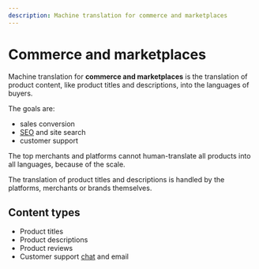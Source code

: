 ```yaml
---
description: Machine translation for commerce and marketplaces
---
```


# Commerce and marketplaces

Machine translation for **commerce and marketplaces** is the translation of product content, like product titles and descriptions, into the languages of buyers.

The goals are:

* sales conversion
* [SEO](/applications/seo.md) and site search
* customer support

The top merchants and platforms cannot human-translate all products into all languages, because of the scale.

The translation of product titles and descriptions is handled by the platforms, merchants or brands themselves.

## Content types

* Product titles
* Product descriptions
* Product reviews
* Customer support [chat](/applications/live-chat.md) and email
